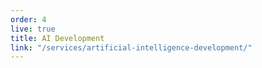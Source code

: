 ```yaml
---
order: 4
live: true
title: AI Development
link: "/services/artificial-intelligence-development/"
---
```

